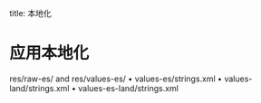 title: 本地化 

# 应用本地化 
res/raw-es/ and res/values-es/
• values-es/strings.xml
• values-land/strings.xml
• values-es-land/strings.xml